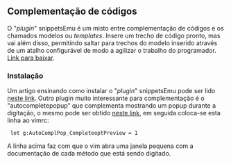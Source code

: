 Complementação de códigos
-------------------------

O "*plugin*" snippetsEmu é um misto entre complementação de códigos e
os chamados modelos ou *templates*. Insere um trecho de código pronto,
mas vai além disso, permitindo saltar para trechos do modelo inserido
através de um atalho configurável de modo a agilizar o trabalho do
programador.
[Link para baixar](http://www.vim.org/scripts/script.php?script_id=1318).

### Instalação
Um artigo ensinando como instalar o "*plugin*" snippetsEmu pode ser lido
[neste link](http://vivaotux.blogspot.com/2008/03/instalando-o-plugin-snippetsemu-no-vim.html).
Outro plugin muito interessante para complementação é o "autocompletepopup"
que complementa mostrando um popup durante a digitação, o mesmo pode ser obtido
[neste link](http://www.vim.org/scripts/script.php?script_id=1879),
em seguida coloca-se esta linha ao vimrc:


     let g:AutoComplPop_CompleteoptPreview = 1


A linha acima faz com que o vim abra uma janela pequena com a documentação
de cada método que está sendo digitado.
